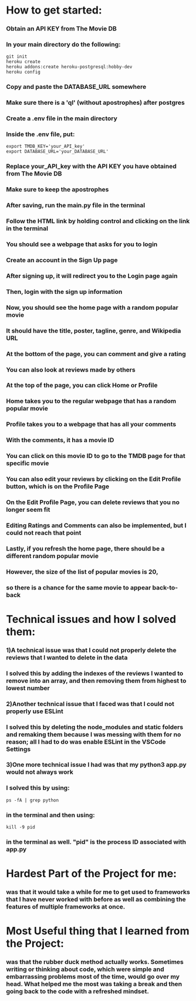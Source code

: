 # How to get started:
### Obtain an API KEY from The Movie DB
### In your main directory do the following:
```
git init
heroku create
heroku addons:create heroku-postgresql:hobby-dev
heroku config
```
### Copy and paste the DATABASE_URL somewhere
### Make sure there is a 'ql' (without apostrophes) after postgres
### Create a .env file in the main directory
### Inside the .env file, put:
```
export TMDB_KEY='your_API_key'
export DATABASE_URL='your_DATABASE_URL'
```
### Replace your_API_key with the API KEY you have obtained from The Movie DB
### Make sure to keep the apostrophes
### After saving, run the main.py file in the terminal
### Follow the HTML link by holding control and clicking on the link in the terminal
### You should see a webpage that asks for you to login
### Create an account in the Sign Up page
### After signing up, it will redirect you to the Login page again
### Then, login with the sign up information
### Now, you should see the home page with a random popular movie
### It should have the title, poster, tagline, genre, and Wikipedia URL
### At the bottom of the page, you can comment and give a rating 
### You can also look at reviews made by others
### At the top of the page, you can click Home or Profile
### Home takes you to the regular webpage that has a random popular movie
### Profile takes you to a webpage that has all your comments
### With the comments, it has a movie ID
### You can click on this movie ID to go to the TMDB page for that specific movie
### You can also edit your reviews by clicking on the Edit Profile button, which is on the Profile Page
### On the Edit Profile Page, you can delete reviews that you no longer seem fit
### Editing Ratings and Comments can also be implemented, but I could not reach that point
### Lastly, if you refresh the home page, there should be a different random popular movie
### However, the size of the list of popular movies is 20,
### so there is a chance for the same movie to appear back-to-back
# Technical issues and how I solved them:
### 1)A technical issue was that I could not properly delete the reviews that I wanted to delete in the data
### I solved this by adding the indexes of the reviews I wanted to remove into an array, and then removing them from highest to lowest number
### 2)Another technical issue that I faced was that I could not properly use ESLint
### I solved this by deleting the node_modules and static folders and remaking them because I was messing with them for no reason; all I had to do was enable ESLint in the VSCode Settings
### 3)One more technical issue I had was that my python3 app.py would not always work
### I solved this by using:
```
ps -fA | grep python
```
### in the terminal and then using:
```
kill -9 pid
```
### in the terminal as well. "pid" is the process ID associated with app.py
# Hardest Part of the Project for me:
### was that it would take a while for me to get used to frameworks that I have never worked with before as well as combining the features of multiple frameworks at once.
# Most Useful thing that I learned from the Project:
### was that the rubber duck method actually works. Sometimes writing or thinking about code, which were simple and embarrassing problems most of the time, would go over my head. What helped me the most was taking a break and then going back to the code with a refreshed mindset.